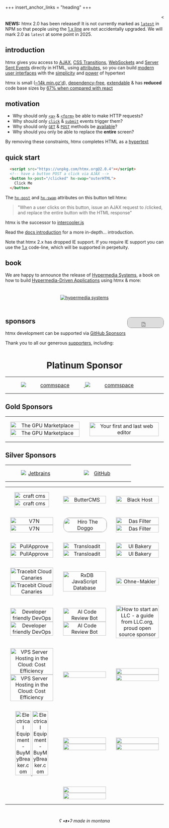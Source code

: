 +++
insert_anchor_links = "heading"
+++

<style type="text/css">
.wuw {
  display:none;
}
.uwu {
  display:none;
}
body.lmao .dark-hero .main {
    display:none;
}
body.lmao .dark-hero .wuw {
    display:block;
    padding-top: 24px;
}
body.lmao .dark-hero .uwu {
    display:none;
}
body.kawaii .dark-hero .main {
    display:none;
}
body.kawaii .dark-hero .wuw {
    display:none;
}
body.kawaii .dark-hero .uwu {
    display:block;
    padding-top: 24px;
}

body.ads .ad {
  display: block;
  text-align: center;
  margin-left: calc(50% - 50vw);
  margin-right: calc(50% - 50vw);
}

body.ads .ad a:hover {
  opacity: 100%;
}

body .ad {
  display: none;
}

body.ads .ad img {
  max-width: 90vw;
}

</style>
<script type="application/javascript">
if(window.location.search=="?wuw=true" || window.location.search=="?suw=true") {
  document.body.classList.add('lmao');
}
if(window.location.search=="?uwu=true") {
  document.body.classList.add('kawaii');
}
if(window.location.search=="?ads=true") {
  document.body.classList.add('ads');
}
</script>

<div class="ad" style="margin-bottom: 30px">
<a href="https://swag.htmx.org">
  <img src="/img/ads_top.png"/>
</a>
</div>

<div class="dark-hero full-width" classes="add appear">
<marquee>
  <div class="main">
      <span class="logo dark">&lt;<span class="blue">/</span>&gt; <span class="no-mobile">htm<span class="blue">x</span></span></span>
      <sub class="no-mobile"><i>high power tools for HTML</i></sub>
  </div>
  <div class="wuw">
     <a href="https://swag.htmx.org/products/shut-up-warren-tee">
       <img src="/img/wuw.png">
     </a>
  </div>
  <div class="uwu">
     <a href="https://swag.htmx.org/products/htmx-katakana-shirt">
       <img src="/img/kawaii.png">
     </a>
  </div>

</marquee>
</div>
<div class="ad">
<a href="https://swag.htmx.org">
  <img src="/img/ads_bottom.png"/>
</a>
</div>

<div class="alert">
<b>NEWS:</b> htmx 2.0 has been released!  It is not currently marked as <a href="https://docs.npmjs.com/cli/v10/commands/npm-dist-tag#purpose"><code>latest</code></a>
in NPM so that people using the <a href="https://v1.htmx.org">1.x line</a> are not accidentally upgraded.  We will mark
2.0 as <code>latest</code> at some point in 2025.
</div>

<h2>introduction</h2>

htmx gives you access to [AJAX](@/docs.md#ajax), [CSS Transitions](@/docs.md#css_transitions), [WebSockets](@/docs.md#websockets-and-sse) and [Server Sent Events](@/docs.md#websockets-and-sse)
directly in HTML, using [attributes](@/reference.md#attributes), so you can build
[modern user interfaces](@/examples/_index.md) with the [simplicity](https://en.wikipedia.org/wiki/HATEOAS) and
[power](https://www.ics.uci.edu/~fielding/pubs/dissertation/rest_arch_style.htm) of hypertext

htmx is small ([~14k min.gz'd](https://unpkg.com/htmx.org/dist/)),
[dependency-free](https://github.com/bigskysoftware/htmx/blob/master/package.json),
[extendable](https://htmx.org/extensions) & has **reduced** code base sizes by [67% when compared with react](@/essays/a-real-world-react-to-htmx-port.md)

<h2>motivation</h2>

* Why should only [`<a>`](https://developer.mozilla.org/en-US/docs/Web/HTML/Element/a) & [`<form>`](https://developer.mozilla.org/en-US/docs/Web/HTML/Element/form) be able to make HTTP requests?
* Why should only [`click`](https://developer.mozilla.org/en-US/docs/Web/API/Element/click_event) & [`submit`](https://developer.mozilla.org/en-US/docs/Web/API/HTMLFormElement/submit_event) events trigger them?
* Why should only [`GET`](https://developer.mozilla.org/en-US/docs/Web/HTTP/Methods/GET) & [`POST`](https://developer.mozilla.org/en-US/docs/Web/HTTP/Methods/POST) methods be [available](https://developer.mozilla.org/en-US/docs/Web/HTTP/Methods)?
* Why should you only be able to replace the **entire** screen?

By removing these constraints, htmx completes HTML as a [hypertext](https://en.wikipedia.org/wiki/Hypertext)

<h2>quick start</h2>

```html
  <script src="https://unpkg.com/htmx.org@2.0.4"></script>
  <!-- have a button POST a click via AJAX -->
  <button hx-post="/clicked" hx-swap="outerHTML">
    Click Me
  </button>
```

The [`hx-post`](@/attributes/hx-post.md) and [`hx-swap`](@/attributes/hx-swap.md) attributes on
this button tell htmx:

> "When a user clicks on this button, issue an AJAX request to /clicked, and replace the entire button with the HTML response"

htmx is the successor to [intercooler.js](http://intercoolerjs.org)

Read the [docs introduction](@/docs.md#introduction) for a more in-depth... introduction.

Note that htmx 2.x has dropped IE support.  If you require IE support you can use the [1.x](https://v1.htmx.org)
code-line, which will be supported in perpetuity.

<h2><a name='book'></a>book</h2>

We are happy to announce the release of [Hypermedia Systems](https://hypermedia.systems), a book on how to build
[Hypermedia-Driven Applications](@/essays/hypermedia-driven-applications.md) using htmx & more:

<div style="text-align: center;padding: 24px">
<a href="https://www.amazon.com/dp/B0C9S88QV6/ref=sr_1_1?crid=1P0I3GXQK32TN"><img src="/img/hypermedia-systems.png" alt="hypermedia systems"></a>
</div>

<h2>sponsors <iframe src="https://github.com/sponsors/bigskysoftware/button" title="Sponsor htmx" height="32" width="114" style="border: 1px solid gray; border-radius: 12px; float:right"></iframe></h2>


htmx development can be supported via [GitHub Sponsors](https://github.com/sponsors/bigskysoftware?o=esb)


Thank you to all our generous <a href="https://github.com/sponsors/bigskysoftware?o=esb">supporters</a>, including:

<style>
#sponsor-table td {
  text-align: center;
  padding: 16px;
  min-height: 100px;
  border-bottom: none;
  width:33%;
}

@media only screen and (max-width: 760px)  {

	/* Force table to not be like tables anymore */
	table, thead, tbody, th, td, tr {
		display: block;
	}
    #sponsor-table td {
      width:90%;
    }
    #sponsor-table td * {
      margin: auto;
    }
}

</style>
<div style="overflow-x: auto">

<h1 style="margin-top:32px;text-align:center">Platinum Sponsor</h1>
<table id="sponsor-table">
<tr>
<td colspan="3">
        <a data-github-account="commspace" href="https://www.commspace.co.za">
        <img class="dark-hidden" src="/img/commspace.svg" alt="commspace" style="min-width:200px"/>
        <img class="dark-visible" src="/img/commspace-dark.svg" alt="commspace" style="min-width:200px"/>
        </a>
</td>
</tr>
</table>

## Gold Sponsors

<table id="sponsor-table">
<tr>
<td>
        <a data-github-account="NotASithLord" href="https://hydrahost.com">
          <img class="dark-hidden" src="/img/hydra-hosting.svg" alt="The GPU Marketplace" style="width:100%;">
          <img class="dark-visible" src="/img/hydra-hosting-dark.svg" alt="The GPU Marketplace" style="width:100%;">
        </a>
</td>
<td>
        <a data-github-account="deco-cx" href="https://deco.cx/?utm_source=htmx"><img src="/img/deco.cx-logo-outline.png" alt="Your first and last web editor" style="width:100%;"></a>
</td>
</tr>
</table>

## Silver Sponsors

<table id="sponsor-table">
<tr>
<td>
        <a data-github-account="JetBrainsOfficial" href="https://www.jetbrains.com"><img src="/img/jetbrains.svg" alt="Jetbrains" style="max-width:80%;min-width:100px;"></a>
</td>
<td>
        <a href="https://github.blog/2023-04-12-github-accelerator-our-first-cohort-and-whats-next"><img class="dark-invert" src="/img/Github_Logo.png" alt="GitHub" style="max-width:80%;min-width:100px;"></a>
</td>
</tr>
</table>
<table id="sponsor-table">
<tr>
<td>
        <a data-github-account="craftcms" href="https://craftcms.com">
        <img class="dark-hidden" src="/img/logo-craft-cms.svg" alt="craft cms" style="width:90%;max-width:200px">
        <img  class="dark-visible" src="/img/logo-craft-cms-dark.svg" alt="craft cms" style="width:90%;max-width:200px">
        </a>
</td>
<td>
        <a data-github-account="ButterCMS" href="https://buttercms.com/?utm_campaign=sponsorship&utm_medium=banner&utm_source=htmxhome">
          <img class="dark-invert" src="/img/butter-cms.svg" alt="ButterCMS" style="width:100%;max-width:200px">
        </a>
</td>
<td>
        <a data-github-account="Black-HOST" href="https://black.host">
          <img class="dark-invert"  src="/img/blackhost-logo.svg" alt="Black Host" style="width:100%;max-width:200px">
        </a>
</td>
</tr>
<tr>
<td>
        <a href="https://www.v7n.com/">
          <img alt="V7N" class="dark-hidden" src="/img/v7n-logo.png" style="width:100%;max-width:200px">
          <img alt="V7N" class="dark-visible" src="/img/v7n-logo-dark.png" style="width:100%;max-width:200px">
        </a>
</td>
<td>
      <a data-github-account="sekunho" href="https://twitter.com/sekunho_/"><img src="/img/sekun-doggo.jpg" alt="Hiro The Doggo" style="border: 2px solid lightgray; border-radius:20px; width:100%;max-width:150px"></a>
</td>
<td>
        <a href="https://dasfilter.shop/pages/affiliates">
          <img class="dark-hidden"  alt="Das Filter" src="/img/das-filter.svg" style="width:100%;max-width:300px">
          <img class="dark-visible"  alt="Das Filter" src="/img/das-filter-dark.svg" style="width:100%;max-width:300px">
        </a>
</td>
</tr>
<tr>
<td>
      <a href="https://www.pullapprove.com/?utm_campaign=sponsorship&utm_medium=banner&utm_source=htmx">
        <img class="dark-hidden" src="/img/pullapprove-logo.svg" alt="PullApprove" style="width:100%;max-width:200px"/>
        <img class="dark-visible" src="/img/pullapprove-logo-dark.svg" alt="PullApprove" style="width:100%;max-width:200px"/>
      </a>
</td>
<td>
        <a data-github-account="transloadit" href=" https://transloadit.com/?utm_source=htmx&utm_medium=referral&utm_campaign=sponsorship&utm_content=website/">
          <img class="dark-hidden" alt="Transloadit" src="/img/logos-transloadit-default.svg" style="width:100%;max-width:200px">
          <img class="dark-visible" alt="Transloadit" src="/img/transloadit-logo-dark.svg" style="width:100%;max-width:200px">
        </a>
</td>
<td>
      <a data-github-account="uibakery" href="https://uibakery.io">
      <img class="dark-hidden" src="/img/ui-bakery.svg" alt="UI Bakery" style="width:100%;max-width:250px">
      <img class="dark-visible" src="/img/ui-bakery-dark.svg" alt="UI Bakery" style="width:100%;max-width:250px"></a>
</td>
</tr>
<tr>
<td>
    <a data-github-account="tracebit-com" href="https://tracebit.com/?utm_source=htmx">
      <img class="dark-hidden" alt="Tracebit Cloud Canaries" src="/img/tracebit-logo.png" style="width:100%;max-width:250px">
      <img class="dark-visbile" alt="Tracebit Cloud Canaries" src="/img/tracebit-logo-dark.png" style="width:100%;max-width:250px">
    </a>
</td>
<td>
      <a data-github-account="pubkey" href="https://rxdb.info/?utm_source=sponsor&utm_medium=githubsponsor&utm_campaign=githubsponsor-htmx">
        <img src="/img/rxdb.svg" alt="RxDB JavaScript Database" style="width:100%;max-width:150px"></a>
</td>
<td>
      <a href="https://www.ohne-makler.net/"><img src="/img/ohne-makler.svg" alt="Ohne-Makler" style="width:100%;max-width:150px"></a>
</td>
</tr>
<tr>
<td>
        <a data-github-account="cased" href="https://cased.com///">
          <img class="dark-hidden" alt="Developer friendly DevOps" src="/img/Cased_Logo_DarkBlue.svg" style="width:100%;max-width:250px">
          <img class="dark-visible" alt="Developer friendly DevOps" src="/img/Cased_Logo_Beige-01.svg" style="width:100%;max-width:250px">
        </a>
</td>
<td>
        <a data-github-account="apesternikov" href="https://codereviewbot.ai/">
          <img class="dark-hidden" alt="AI Code Review Bot" src="/img/codereviewbot.svg" style="width:100%;max-width:250px">
          <img class="dark-visible" alt="AI Code Review Bot" src="/img/codereviewbot-dark.svg" style="width:100%;max-width:250px">
        </a>
</td>
<td>
        <a data-github-account="llcorg" href="https://www.llc.org/">
          <img alt="How to start an LLC - a guide from LLC.org, proud open source sponsor" src="/img/llc-org.svg" style="width:100%;max-width:250px">
        </a>
</td>
</tr>
<tr>
<td>
        <a data-github-account="VPSServerCom" href="https://www.vpsserver.com/">
          <img class="dark-hidden" alt="VPS Server Hosting in the Cloud: Cost Efficiency" src="/img/vps-server-logo.svg" style="width:100%;max-width:250px">
          <img class="dark-visible" alt="VPS Server Hosting in the Cloud: Cost Efficiency" src="/img/vps-server-logo-dark.svg" style="width:100%;max-width:250px">
        </a>
</td>
<td>
        <a data-github-account="appleple" href="https://www.a-blogcms.jp/">
          <img src="/img/ablogcms_logo.svg" style="width:100%;max-width:250px">
        </a>
</td>
<td>
        <a data-github-account="CoverageCritic" alt="Find Internet Providers With Broadband Map" href="https://broadbandmap.com/">
           <img class="dark-hidden" src="/img/BroadbandMapLogo2LineLightMode.png" style="width:100%;max-width:250px">
           <img class="dark-visible" src="/img/BroadbandMapLogo2LineDarkMode.png" style="width:100%;max-width:250px">
        </a>
</td>
</tr>
<tr>
<td>
        <a data-github-account="upstatebreaker" href="https://buymybreaker.com/">
          <img class="dark-hidden" alt="Electrical Equipment - BuyMyBreaker.com" src="/img/bmb-light.svg" style="width:100%;max-width:50px" >
          <img class="dark-visible" alt="Electrical Equipment - BuyMyBreaker.com" src="/img/bmb-dark.svg" style="width:100%;max-width:50px">
        </a>
</td>
<td>
        <a data-github-account="Viralyft" alt="Buy YouTube views" href="https://viralyft.com/buy-youtube-views/">
           <img class="dark-hidden" src="/img/Viralyft_light.png" style="width:100%;max-width:250px">
           <img class="dark-visible" src="/img/Viralyft_dark.png" style="width:100%;max-width:250px">
        </a>
</td>
<td>
        <a data-github-account="radioplusexperts" alt="Assignment Writing service" href="https://edubirdie.com/do-my-assignment">
           <img class="dark-hidden" src="/img/edubirdie-light.png" style="width:100%;max-width:250px">
           <img class="dark-visible" src="/img/edubirdie-dark.png" style="width:100%;max-width:250px">
        </a>
</td>
</tr>
<tr>
<td>
</td>
<td>
        <a data-github-account="Follower24" alt="Follower24" href="https://www.follower24.de/">
           <img class="dark-hidden" src="/img/follower_light.svg" style="width:100%;max-width:250px">
           <img class="dark-visible" src="/img/follower_dark.svg" style="width:100%;max-width:250px">
        </a>
</td>
<td>
</td>
</tr>
</table>
</div>

<div style="text-align: center;font-style: italic;margin-top: 26px;">ʕ •ᴥ•ʔ made in montana</div>
